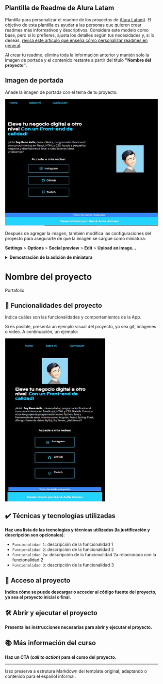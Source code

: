 
## Plantilla de Readme de Alura Latam

Plantilla para personalizar el readme de los proyectos de [Alura Latam](https://www.aluracursos.com/)). El objetivo de esta plantilla es ayudar a las personas que quieren crear readmes más informativos y descriptivos. Considera este modelo como base, pero si lo prefieres, ajusta los detalles según tus necesidades y, si lo deseas, [revisa este artículo que enseña cómo personalizar readmes en general](https://www.aluracursos.com/blog/como-escribir-un-readme-increible-en-tu-github).

Al crear tu readme, elimina toda la información anterior y mantén solo la imagen de portada y el contenido restante a partir del título **"Nombre del proyecto"**.

## Imagen de portada

Añade la imagen de portada con el tema de tu proyecto:

![image](./assets/portafolio-01.JPG)

Después de agregar la imagen, también modifica las configuraciones del proyecto para asegurarte de que la imagen se cargue como miniatura:

**Settings** > **Options** > **Social preview** > **Edit** > **Upload an image...**

<details>
  <summary><b>Demostración de la adición de miniatura</b></summary>
    
![adicionando-imagem-preview](https://user-images.githubusercontent.com/8989346/123303159-e0e24a00-d4f3-11eb-9900-92a8b15bc31b.gif)
    
</details>
  
# Nombre del proyecto

Portafolio

## 🔨 Funcionalidades del proyecto

Indica cuáles son las funcionalidades y comportamientos de la App.

Si es posible, presenta un ejemplo visual del proyecto, ya sea gif, imágenes o video. A continuación, un ejemplo:

![image](./assets/portafolio-02.JPG)

## ✔️ Técnicas y tecnologías utilizadas

**Haz una lista de las tecnologías y técnicas utilizadas (la justificación y descripción son opcionales)**:

- `Funcionalidad 1`: descripción de la funcionalidad 1
- `Funcionalidad 2`: descripción de la funcionalidad 2
- `Funcionalidad 2a`: descripción de la funcionalidad 2a relacionada con la funcionalidad 2
- `Funcionalidad 3`: descripción de la funcionalidad 3

## 📁 Acceso al proyecto

**Indica cómo se puede descargar o acceder al código fuente del proyecto, ya sea el proyecto inicial o final.**

## 🛠️ Abrir y ejecutar el proyecto

**Presenta las instrucciones necesarias para abrir y ejecutar el proyecto.**

## 📚 Más información del curso

**Haz un CTA (_call to action_) para el curso del proyecto.**

--- 

Isso preserva a estrutura Markdown del template original, adaptando o contenido para el español informal.
